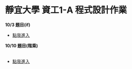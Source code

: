 # 靜宜大學 資工1-A 程式設計作業

<strong> 10/3 題目(if) </strong>
<br>
* [點我進入](https://github.com/archie0732/pu-computer-programming-G1-hw/edit/main/1003/README.md) <br>

<strong> 10/10 題目(階乘) </strong><br><br>
* [點我進入](https://github.com/archie0732/pu-computer-programming-G1-hw/blob/main/1010/README.md)
<br>
